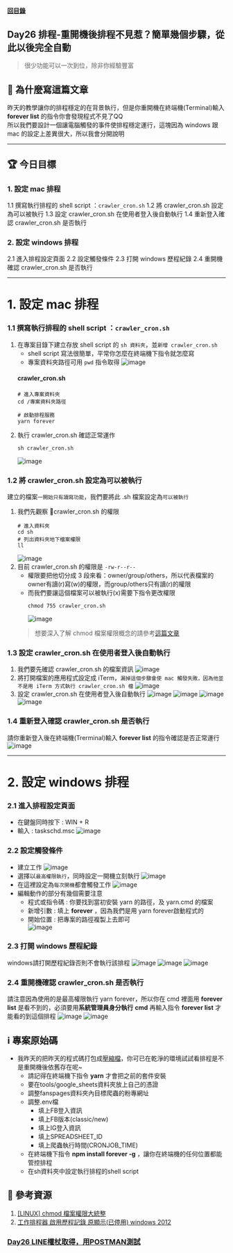 #### [回目錄](../README.md)
## Day26 排程-重開機後排程不見惹？簡單幾個步驟，從此以後完全自動

>很少功能可以一次到位，除非你經驗豐富

🤔 為什麼寫這篇文章
----
昨天的教學讓你的排程穩定的在背景執行，但是你重開機在終端機(Terminal)輸入 **forever list** 的指令你會發現程式不見了QQ  
所以我們要設計一個讓電腦觸發的事件使排程穩定運行，這塊因為 windows 跟 mac 的設定上差異很大，所以我會分開說明  

----

🏆 今日目標
----
### 1. 設定 mac 排程
1.1 撰寫執行排程的 shell script ：`crawler_cron.sh`
1.2 將 crawler_cron.sh 設定為可以被執行
1.3 設定 crawler_cron.sh 在使用者登入後自動執行
1.4 重新登入確認 crawler_cron.sh 是否執行

### 2. 設定 windows 排程
2.1 進入排程設定頁面
2.2 設定觸發條件
2.3 打開 windows 歷程紀錄
2.4 重開機確認 crawler_cron.sh 是否執行

----

# 1. 設定 mac 排程
### 1.1 撰寫執行排程的 shell script ：`crawler_cron.sh`
1. 在專案目錄下建立存放 shell script 的 `sh 資料夾`，並`新增 crawler_cron.sh`
    * shell script 寫法很簡單，平常你怎麼在終端機下指令就怎麼寫
    * 專案資料夾路徑可用 `pwd` 指令取得
        ![image](./article_img/pwd.png)
    #### crawler_cron.sh
    ```vim
    # 進入專案資料夾
    cd /專案資料夾路徑

    # 啟動排程服務
    yarn forever
    ```    
2. 執行 crawler_cron.sh 確認正常運作
    ```vim
    sh crawler_cron.sh 
    ```
    ![image](./article_img/excutesh.png)
### 1.2 將 crawler_cron.sh 設定為可以被執行
建立的檔案`一開始只有讀寫功能`，我們要將此 .sh 檔案設定為`可以被執行`
1. 我們先觀察 crawler_cron.sh 的權限
    ```vim
    # 進入資料夾
    cd sh
    # 列出資料夾地下檔案權限
    ll
    ```
    ![image](./article_img/macsh1.png)
2. 目前 crawler_cron.sh 的權限是 `-rw-r--r-- `
    * 權限要把他切分成 3 段來看：owner/group/others，所以代表檔案的owner有讀(r)寫(w)的權限，而group/others只有讀(r)的權限
    * 而我們要讓這個檔案可以被執行(x)需要下指令更改權限  
        ```vim
        chmod 755 crawler_cron.sh
        ```
        ![image](./article_img/macsh2.png)
    > 想要深入了解 chmod 檔案權限概念的請參考[這篇文章](https://shian420.pixnet.net/blog/post/344938711-%5Blinux%5D-chmod-%E6%AA%94%E6%A1%88%E6%AC%8A%E9%99%90%E5%A4%A7%E7%B5%B1%E6%95%B4!)

### 1.3 設定 crawler_cron.sh 在使用者登入後自動執行
1. 我們要先確認 crawler_cron.sh 的檔案資訊
    ![image](./article_img/mac1.png)
2. 將打開檔案的應用程式設定成 iTerm，`漏掉這個步驟會使 mac 觸發失敗，因為他並不是用 iTerm 方式執行 crawler_cron.sh 檔`
    ![image](./article_img/mac2.png)
3. 設定 crawler_cron.sh 在使用者登入後自動執行 
    ![image](./article_img/mac3.png)
    ![image](./article_img/mac4.png)
    ![image](./article_img/mac5.png)
    ![image](./article_img/mac6.png)

### 1.4 重新登入確認 crawler_cron.sh 是否執行
請你重新登入後在終端機(Trerminal)輸入 **forever list** 的指令確認是否正常運行
![image](./article_img/macterminal.png)

----

# 2. 設定 windows 排程
### 2.1 進入排程設定頁面
* 在鍵盤同時按下 : WIN + R
* 輸入 : taskschd.msc
    ![image](./article_img/wintask.png)

### 2.2 設定觸發條件
* 建立工作
    ![image](./article_img/win1.PNG)
* 選擇以`最高權限執行`，同時設定一開機立刻執行
    ![image](./article_img/win2.PNG)
* 在這裡設定為`每次開機`都會觸發工作
    ![image](./article_img/win3.PNG)
* 編輯動作的部分有幾個需要注意
    * 程式或指令碼 : 你要找到當初安裝 yarn 的路徑，及 yarn.cmd 的檔案  
    * 新增引數 : 填上 **forever** ，因為我們是用 yarn forever啟動程式的  
    * 開始位置 : 把專案的路徑複製上去即可  
    ![image](./article_img/win4.PNG)

### 2.3 打開 windows 歷程紀錄
windows請打開歷程紀錄否則不會執行該排程
![image](./article_img/wintask2.PNG)
![image](./article_img/wintask3.PNG)
![image](./article_img/wintask4.PNG)

### 2.4 重開機確認 crawler_cron.sh 是否執行
請注意因為使用的是最高權限執行 yarn forever，所以你在 cmd 裡面用 **forever list** 是看不到的，必須要用**系統管理員身分執行** **cmd** 再輸入指令 **forever list** 才能看的到這個排程
![image](./article_img/winterminal.PNG)
![image](./article_img/winterminal2.PNG)

ℹ️ 專案原始碼
----
* 我昨天的把昨天的程式碼打包成[壓縮檔](https://github.com/dean9703111/ithelp_30days/raw/master/sampleCode/day25_sample_code.zip)，你可已在乾淨的環境試試看排程是不是重開機後依舊存在呢~
    * 請記得在終端機下指令 **yarn** 才會把之前的套件安裝
    * 要在tools/google_sheets資料夾放上自己的憑證
    * 調整fanspages資料夾內目標爬蟲的粉專網址
    * 調整.env檔
        * 填上FB登入資訊
        * 填上FB版本(classic/new)
        * 填上IG登入資訊
        * 填上SPREADSHEET_ID
        * 填上爬蟲執行時間(CRONJOB_TIME)
    * 在終端機下指令 **npm install forever -g** ，讓你在終端機的任何位置都能管控排程
    * 在sh資料夾中設定執行排程的shell script

📖 參考資源
----
1. [[LINUX] chmod 檔案權限大統整](https://shian420.pixnet.net/blog/post/344938711-%5Blinux%5D-chmod-%E6%AA%94%E6%A1%88%E6%AC%8A%E9%99%90%E5%A4%A7%E7%B5%B1%E6%95%B4!)
2. [工作排程器 啟用歷程記錄 原顯示(已停用) windows 2012](https://cjy998.pixnet.net/blog/post/63190869-%E5%B7%A5%E4%BD%9C%E6%8E%92%E7%A8%8B%E5%99%A8-%E5%95%9F%E7%94%A8%E6%AD%B7%E7%A8%8B%E8%A8%98%E9%8C%84-%E5%8E%9F%E9%A1%AF%E7%A4%BA(%E5%B7%B2%E5%81%9C%E7%94%A8)--win)

### [Day26 LINE權杖取得，用POSTMAN測試](/day26/README.md)